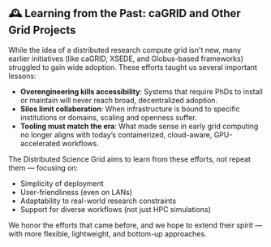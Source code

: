## 🕰️ Learning from the Past: caGRID and Other Grid Projects

While the idea of a distributed research compute grid isn't new, many earlier initiatives (like caGRID, XSEDE, and Globus-based frameworks) struggled to gain wide adoption. These efforts taught us several important lessons:

- **Overengineering kills accessibility**: Systems that require PhDs to install or maintain will never reach broad, decentralized adoption.
- **Silos limit collaboration**: When infrastructure is bound to specific institutions or domains, scaling and openness suffer.
- **Tooling must match the era**: What made sense in early grid computing no longer aligns with today’s containerized, cloud-aware, GPU-accelerated workflows.

The Distributed Science Grid aims to learn from these efforts, not repeat them — focusing on:
- Simplicity of deployment
- User-friendliness (even on LANs)
- Adaptability to real-world research constraints
- Support for diverse workflows (not just HPC simulations)

We honor the efforts that came before, and we hope to extend their spirit — with more flexible, lightweight, and bottom-up approaches.

